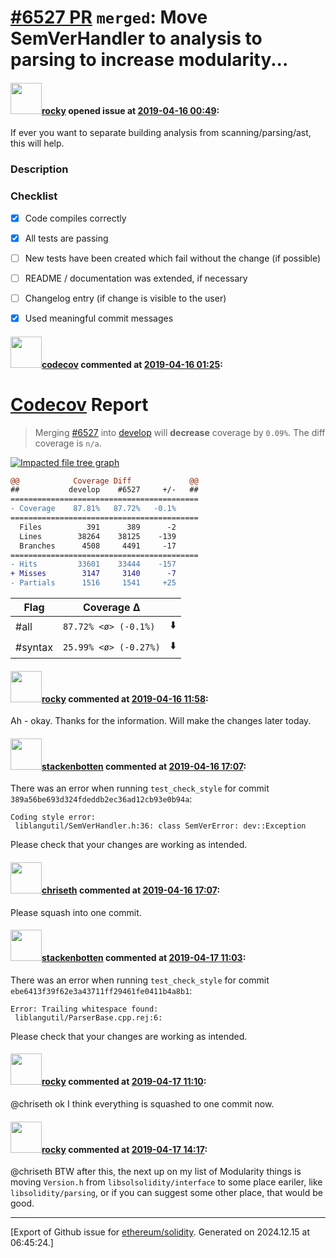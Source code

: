 # [\#6527 PR](https://github.com/ethereum/solidity/pull/6527) `merged`: Move SemVerHandler to analysis to parsing to increase modularity...

#### <img src="https://avatars.githubusercontent.com/u/8851?v=4" width="50">[rocky](https://github.com/rocky) opened issue at [2019-04-16 00:49](https://github.com/ethereum/solidity/pull/6527):

If ever you want to separate building analysis from scanning/parsing/ast, this will help.

<!--### Your checklist for this pull request

Please review the [guidelines for contributing](http://solidity.readthedocs.io/en/latest/contributing.html) to this repository.

Please also note that this project is released with a [Contributor Code of Conduct](CONDUCT.md). By participating in this project you agree to abide by its terms.
-->

### Description

<!--
Please explain the changes you made here.

Thank you for your help!
-->

### Checklist
- [x] Code compiles correctly
- [x] All tests are passing
- [ ] New tests have been created which fail without the change (if possible)
- [ ] README / documentation was extended, if necessary
- [ ] Changelog entry (if change is visible to the user)
- [x] Used meaningful commit messages


#### <img src="https://avatars.githubusercontent.com/in/254?v=4" width="50">[codecov](https://github.com/apps/codecov) commented at [2019-04-16 01:25](https://github.com/ethereum/solidity/pull/6527#issuecomment-483475593):

# [Codecov](https://codecov.io/gh/ethereum/solidity/pull/6527?src=pr&el=h1) Report
> Merging [#6527](https://codecov.io/gh/ethereum/solidity/pull/6527?src=pr&el=desc) into [develop](https://codecov.io/gh/ethereum/solidity/commit/4509e8efbb64637df26e5d072a289b57d600b5ec?src=pr&el=desc) will **decrease** coverage by `0.09%`.
> The diff coverage is `n/a`.

[![Impacted file tree graph](https://codecov.io/gh/ethereum/solidity/pull/6527/graphs/tree.svg?width=650&token=87PGzVEwU0&height=150&src=pr)](https://codecov.io/gh/ethereum/solidity/pull/6527?src=pr&el=tree)

```diff
@@            Coverage Diff             @@
##           develop    #6527     +/-   ##
==========================================
- Coverage    87.81%   87.72%   -0.1%     
==========================================
  Files          391      389      -2     
  Lines        38264    38125    -139     
  Branches      4508     4491     -17     
==========================================
- Hits         33601    33444    -157     
+ Misses        3147     3140      -7     
- Partials      1516     1541     +25
```

| Flag | Coverage Δ | |
|---|---|---|
| #all | `87.72% <ø> (-0.1%)` | :arrow_down: |
| #syntax | `25.99% <ø> (-0.27%)` | :arrow_down: |

#### <img src="https://avatars.githubusercontent.com/u/8851?v=4" width="50">[rocky](https://github.com/rocky) commented at [2019-04-16 11:58](https://github.com/ethereum/solidity/pull/6527#issuecomment-483629395):

Ah - okay. Thanks for the information. Will make the changes later today.

#### <img src="https://avatars.githubusercontent.com/u/44874361?v=4" width="50">[stackenbotten](https://github.com/stackenbotten) commented at [2019-04-16 17:07](https://github.com/ethereum/solidity/pull/6527#issuecomment-483761550):

There was an error when running `test_check_style` for commit `389a56be693d324fdeddb2ec36ad12cb93e0b94a`:
```
Coding style error:
 liblangutil/SemVerHandler.h:36: class SemVerError: dev::Exception

```
Please check that your changes are working as intended.

#### <img src="https://avatars.githubusercontent.com/u/9073706?v=4" width="50">[chriseth](https://github.com/chriseth) commented at [2019-04-16 17:07](https://github.com/ethereum/solidity/pull/6527#issuecomment-483761601):

Please squash into one commit.

#### <img src="https://avatars.githubusercontent.com/u/44874361?v=4" width="50">[stackenbotten](https://github.com/stackenbotten) commented at [2019-04-17 11:03](https://github.com/ethereum/solidity/pull/6527#issuecomment-484038066):

There was an error when running `test_check_style` for commit `ebe6413f39f62e3a43711ff29461fe0411b4a8b1`:
```
Error: Trailing whitespace found:
 liblangutil/ParserBase.cpp.rej:6: 

```
Please check that your changes are working as intended.

#### <img src="https://avatars.githubusercontent.com/u/8851?v=4" width="50">[rocky](https://github.com/rocky) commented at [2019-04-17 11:10](https://github.com/ethereum/solidity/pull/6527#issuecomment-484039934):

@chriseth ok I think everything is squashed to one commit now.

#### <img src="https://avatars.githubusercontent.com/u/8851?v=4" width="50">[rocky](https://github.com/rocky) commented at [2019-04-17 14:17](https://github.com/ethereum/solidity/pull/6527#issuecomment-484109129):

@chriseth BTW after this, the next up on my list of Modularity things is moving `Version.h` from `libsolsolidity/interface` to some place eariler, like `libsolidity/parsing`, or if you can suggest some other place, that would be good.


-------------------------------------------------------------------------------



[Export of Github issue for [ethereum/solidity](https://github.com/ethereum/solidity). Generated on 2024.12.15 at 06:45:24.]
